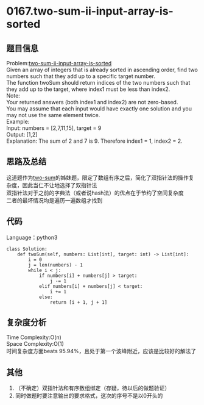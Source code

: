 # 0167.two-sum-ii-input-array-is-sorted

## 题目信息  
Problem:[two-sum-ii-input-array-is-sorted](https://leetcode.com/problems/two-sum-ii-input-array-is-sorted/)  
Given an array of integers that is already sorted in ascending order, find two numbers such that they add up to a specific target number.  
The function twoSum should return indices of the two numbers such that they add up to the target, where index1 must be less than index2.  
Note:  
Your returned answers (both index1 and index2) are not zero-based.  
You may assume that each input would have exactly one solution and you may not use the same element twice.  
Example:  
Input: numbers = [2,7,11,15], target = 9  
Output: [1,2]  
Explanation: The sum of 2 and 7 is 9. Therefore index1 = 1, index2 = 2.  

## 思路及总结  
这道题作为[two-sum](https://leetcode.com/problems/two-sum/)的姊妹题，限定了数组有序之后，简化了双指针法的操作复杂度，因此当仁不让地选择了双指针法  
双指针法对于之前的字典法（或者说hash法）的优点在于节约了空间复杂度  
二者的最坏情况均是遍历一遍数组才找到  

## 代码
Language：python3  
```
class Solution:
    def twoSum(self, numbers: List[int], target: int) -> List[int]:
        i = 0
        j = len(numbers) - 1
        while i < j:
            if numbers[i] + numbers[j] > target:
                j -= 1
            elif numbers[i] + numbers[j] < target:
                i += 1
            else:
                return [i + 1, j + 1]
```

## 复杂度分析  
Time Complexity:O(n)  
Space Complexity:O(1)  
时间复杂度方面beats 95.94%，且处于第一个波峰附近，应该是比较好的解法了  

## 其他  
1. （不确定）双指针法和有序数组绑定（存疑，待以后的做题验证）  
2. 同时做题时要注意输出的要求格式，这次的序号不是以0开头的  
